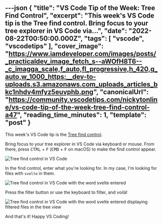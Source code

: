 ---json
{
  "title": "VS Code Tip of the Week: Tree Find Control",
  "excerpt": "This week's VS Code tip is the Tree find control.  Bring focus to your tree explorer in VS Code via...",
  "date": "2022-08-22T00:50:00.000Z",
  "tags": [
    "vscode",
    "vscodetips"
  ],
  "cover_image": "https://www.iamdeveloper.com/images/posts/_practicaldev_image_fetch_s--aWOfH8T6--_c_imagga_scale,f_auto,fl_progressive,h_420,q_auto,w_1000_https:__dev-to-uploads.s3.amazonaws.com_uploads_articles_bkc1nhdv4mfyz5euvphb.png",
  "canonicalUrl": "https://community.vscodetips.com/nickytonline/vs-code-tip-of-the-week-tree-find-control-a47",
  "reading_time_minutes": 1,
  "template": "post"
}
---

This week's VS Code tip is the [Tree find control](https://code.visualstudio.com/updates/v1_70#_tree-find-control).

Bring focus to your tree explorer in VS Code via keyboard or mouse. From there, press <kbd>CTRL</kbd> + <kbd>F</kbd> (<kbd>CMD</kbd> + <kbd>F</kbd> on macOS) to make the find control appear.

![Tree find control in VS Code](https://www.iamdeveloper.com/images/posts/_uploads_articles_5je2t9vwn9tilkvpgmwa.png)

In the find control, enter what you're looking for. In my case, I'm looking for files with `svelte` in them.

![Tree find control in VS Code with the word svelte entered](https://www.iamdeveloper.com/images/posts/_uploads_articles_54oktefmw59mmv0z3zsm.png)
 
 
Press the filter button or use the keyboard to filter, and voilà!

![Tree find control in VS Code with the word svelte entered displaying filtered files in the tree view](https://www.iamdeveloper.com/images/posts/_uploads_articles_r7fym384hayk6ej0p79n.png)

And that's it! Happy VS Coding!
